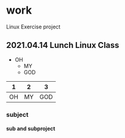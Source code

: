 # work
Linux Exercise project
## 2021.04.14 Lunch Linux Class 

+ OH
   + MY
    + GOD
   
|1|2|3|
|---|---|---|
|OH|MY|GOD|
### subject
#### sub and subproject
